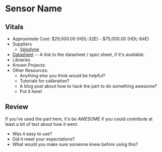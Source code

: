# Sensor Name

## Vitals
* Approximate Cost: $29,000.00 (HDL-32E) - $75,000.00 (HDL-64E)
* Suppliers
    * [Velodyne](http://www.velodynelidar.com/)
* [Datasheet]() -- A link to the datasheet / spec sheet, if it's available.
* Libraries
* Known Projects:
* Other Resources:
    * Anything else you think would be helpful?
	* Tutorials for calibration?
	* A blog post about how to hack the part to do something awesome?
	* Put it here!

## Review

If you've used the part here, it's be AWESOME if you could contribute at least a bit of text about how it went.

* Was it easy to use?
* Did it meet your expectations?
* What would you make sure someone knew before using this?
